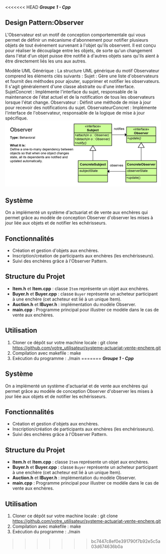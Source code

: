 <<<<<<< HEAD
***Groupe 1 - Cpp***

## Design Pattern:Observer

L'Observateur est un motif de conception comportementale qui vous permet de définir un mécanisme d'abonnement pour notifier plusieurs objets de tout événement survenant à l'objet qu'ils observent. Il est conçu pour réaliser le découplage entre les objets, de sorte qu'un changement dans l'état d'un objet puisse être notifié à d'autres objets sans qu'ils aient à être directement liés les uns aux autres.

Modèle UML Générique :
La structure UML générique du motif Observateur comprend les éléments clés suivants :
Sujet : Gère une liste d'observateurs et fournit des méthodes pour ajouter, supprimer et notifier les observateurs. Il s'agit généralement d'une classe abstraite ou d'une interface.
SujetConcret : Implémente l'interface du sujet, responsable de la maintenance de l'état actuel et de la notification de tous les observateurs lorsque l'état change.
Observateur : Définit une méthode de mise à jour pour recevoir des notifications du sujet.
ObservateurConcret : Implémente l'interface de l'observateur, responsable de la logique de mise à jour spécifique.
![Alt text](_20231022222424.png)
## Système 

On a implémenté un système d'actuariat et de vente aux enchères qui permet grâce au modèle de conception Observer d'observer les mises à jour liée aux objets et de notifier les echérisseurs.

## Fonctionnalités

- Création et gestion d'objets aux enchères.
- Inscription/création de participants aux enchères (les enchérisseurs).
- Suivi des enchères grâce à l'Observer Pattern.

## Structure du Projet

- **Item.h** et **Item.cpp**    : classe `Item` représente un objet aux enchères.
- **Buyer.h** et **Buyer.cpp**  : classe `Buyer` représente un acheteur participant à une enchère (cet acheteur est lié à un unique Item).
- **Auction.h** et **IBuyer.h** : implémentation du modèle Observer.
- **main.cpp**                  : Programme principal pour illustrer ce modèle dans le cas de vente aux enchères.

## Utilisation

1. Cloner ce dépôt sur votre machine locale : 
	git clone https://github.com/votre_utilisateur/systeme-actuariat-vente-enchere.git
2. Compilation avec makefile : 
	make
3. Exécution du programme : 
	./main
=======
***Groupe 1 - Cpp***


## Système 

On a implémenté un système d'actuariat et de vente aux enchères qui permet grâce au modèle de conception Observer d'observer les mises à jour liée aux objets et de notifier les echérisseurs.

## Fonctionnalités

- Création et gestion d'objets aux enchères.
- Inscription/création de participants aux enchères (les enchérisseurs).
- Suivi des enchères grâce à l'Observer Pattern.

## Structure du Projet

- **Item.h** et **Item.cpp**    : classe `Item` représente un objet aux enchères.
- **Buyer.h** et **Buyer.cpp**  : classe `Buyer` représente un acheteur participant à une enchère (cet acheteur est lié à un unique Item).
- **Auction.h** et **IBuyer.h** : implémentation du modèle Observer.
- **main.cpp**                  : Programme principal pour illustrer ce modèle dans le cas de vente aux enchères.

## Utilisation

1. Cloner ce dépôt sur votre machine locale : 
	git clone https://github.com/votre_utilisateur/systeme-actuariat-vente-enchere.git
2. Compilation avec makefile : 
	make
3. Exécution du programme : 
	./main
>>>>>>> bc7447c8ef0e391790f7b92e5c5a03d674636b0a
